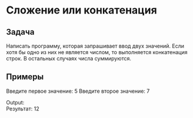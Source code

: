 # Сложение или конкатенация

## Задача

Написать программу, которая запрашивает ввод двух значений. Если хотя бы одно из них не является числом, то выполняется конкатенация строк. В остальных случаях числа суммируются.

## Примеры

Введите первое значение: 5
Введите второе значение: 7

Output:  
Результат: 12
